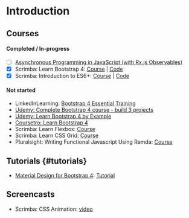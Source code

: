 # Introduction

## Courses

#### Completed / In-progress

* [ ] [Asynchronous Programming in JavaScript \(with Rx.js Observables\)](https://app.pluralsight.com/library/courses/asynchronous-javascript-rxjs-observables/table-of-contents)
* [x] Scrimba: Learn Bootstrap 4: [Course](https://scrimba.com/g/gbootstrap4) \| [Code](https://github.com/kozigh01/scrimba_learn_bootstrap_4)
* [x] Scrimba: Introduction to ES6+: [Course](https://scrimba.com/g/gintrotoes6) \| [Code](https://github.com/kozigh01/introduction_to_es6)

#### Not started

* LinkedInLearning: [Bootstrap 4 Essential Training](https://www.linkedin.com/learning/bootstrap-4-essential-training)​
* ​[Udemy: Complete Bootstrap 4 course - build 3 projects](https://www.udemy.com/bootstrap-4-tutorials/learn/v4/overview)​
* [Udemy: Learn Bootstrap 4 by Example](https://www.udemy.com/learn-bootstrap-4-by-example/)
* ​[Coursetro: Learn Bootstrap 4](https://coursetro.com/posts/code/130/Learn-Bootstrap-4-Final-in-2018-with-our-Free-Crash-Course)​
* Scrimba: Learn Flexbox: [Course](https://scrimba.com/g/gflexbox)
* Scrimba: Learn CSS Grid: [Course](https://scrimba.com/g/gR8PTE)
* Pluralsight: Writing Functional Javascript Using Ramda: [Course](https://app.pluralsight.com/library/courses/javascript-ramda-functional/table-of-contents)

## Tutorials {#tutorials}

* [Material Design for Bootstrap 4](https://mdbootstrap.com/): [Tutorial](https://mdbootstrap.com/bootstrap-tutorial/)​

## Screencasts

* Scrimba: CSS Animation: [video](https://scrimba.com/c/cast-1596)


